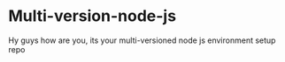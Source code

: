 # Multi-version-node-js
Hy guys how are you, its your multi-versioned node js environment setup repo
